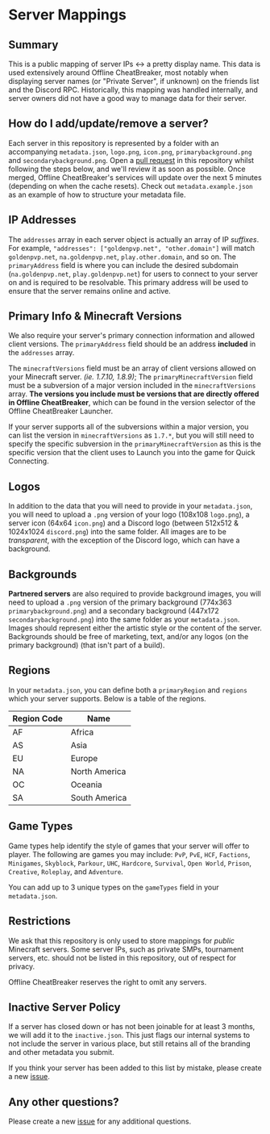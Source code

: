 # Server Mappings

## Summary

This is a public mapping of server IPs <-> a pretty display name. This data is used extensively around Offline CheatBreaker, most notably when displaying server names (or "Private Server", if unknown) on the friends list and the Discord RPC. Historically, this mapping was handled internally, and server owners did not have a good way to manage data for their server.

## How do I add/update/remove a server?

Each server in this repository is represented by a folder with an accompanying `metadata.json`, `logo.png`, `icon.png`, `primarybackground.png` and `secondarybackground.png`. Open a [pull request](https://github.com/Offline-CheatBreaker/Client-API/pulls) in this repository whilst following the steps below, and we'll review it as soon as possible. Once merged, Offline CheatBreaker's services will update over the next 5 minutes (depending on when the cache resets). Check out `metadata.example.json` as an example of how to structure your metadata file.

## IP Addresses

The `addresses` array in each server object is actually an array of IP _suffixes_. For example, `"addresses": ["goldenpvp.net", "other.domain"]` will match `goldenpvp.net`, `na.goldenpvp.net`, `play.other.domain`, and so on. The `primaryAddress` field is where you can include the desired subdomain (`na.goldenpvp.net`, `play.goldenpvp.net`) for users to connect to your server on and is required to be resolvable. This primary address will be used to ensure that the server remains online and active.

## Primary Info & Minecraft Versions

We also require your server's primary connection information and allowed client versions. The `primaryAddress` field should be an address **included** in the `addresses` array.

The `minecraftVersions` field must be an array of client versions allowed on your Minecraft server. *(ie. 1.7.10, 1.8.9)*; The `primaryMinecraftVersion` field must be a subversion of a major version included in the `minecraftVersions` array. **The versions you include must be versions that are directly offered in Offline CheatBreaker**, which can be found in the version selector of the Offline CheatBreaker Launcher.

If your server supports all of the subversions within a major version, you can list the version in `minecraftVersions` as `1.7.*`, but you will still need to specify the specific subversion in the `primaryMinecraftVersion` as this is the specific version that the client uses to Launch you into the game for Quick Connecting.

## Logos

In addition to the data that you will need to provide in your `metadata.json`, you will need to upload a `.png` version of your logo (108x108 `logo.png`), a server icon (64x64 `icon.png`) and a Discord logo (between 512x512 & 1024x1024 `discord.png`) into the same folder. All images are to be _transparent_, with the exception of the Discord logo, which can have a background.

## Backgrounds

**Partnered servers** are also required to provide background images, you will need to upload a `.png` version of the primary background (774x363 `primarybackground.png`) and a secondary background (447x172 `secondarybackground.png`) into the same folder as your `metadata.json`. Images should represent either the artistic style or the content of the server. Backgrounds should be free of marketing, text, and/or any logos (on the primary background) (that isn't part of a build).

## Regions

In your `metadata.json`, you can define both a `primaryRegion` and `regions` which your server supports. Below is a table of the regions.

| Region Code | Name |
| --- | --- |
| AF | Africa |
| AS | Asia |
| EU | Europe |
| NA | North America |
| OC | Oceania |
| SA | South America |

## Game Types

Game types help identify the style of games that your server will offer to player. The following are games you may include: `PvP`, `PvE`, `HCF`, `Factions`, `Minigames`, `Skyblock`, `Parkour`, `UHC`, `Hardcore`, `Survival`, `Open World`, `Prison`, `Creative`, `Roleplay`, and `Adventure`.

You can add up to 3 unique types on the `gameTypes` field in your `metadata.json`.

## Restrictions

We ask that this repository is only used to store mappings for *public* Minecraft servers. Some server IPs, such as private SMPs, tournament servers, etc. should not be listed in this repository, out of respect for privacy.

Offline CheatBreaker reserves the right to omit any servers.

## Inactive Server Policy

If a server has closed down or has not been joinable for at least 3 months, we will add it to the `inactive.json`. This just flags our internal systems to not include the server in various place, but still retains all of the branding and other metadata you submit.

If you think your server has been added to this list by mistake, please create a new [issue](https://github.com/Offline-CheatBreaker/Client-API/issues).

## Any other questions?

Please create a new [issue](https://github.com/Offline-CheatBreaker/Client-API/issues) for any additional questions.
